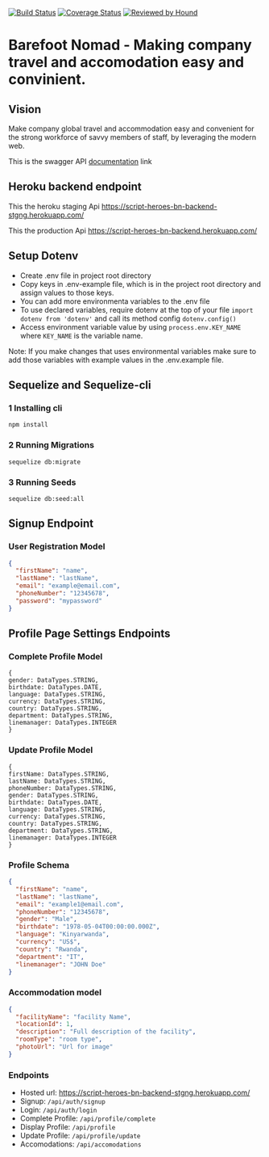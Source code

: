 [![Build Status](https://travis-ci.org/atlp-rwanda/script-heroes-bn-backend.svg?branch=develop)](https://travis-ci.org/atlp-rwanda/script-heroes-bn-backend) [![Coverage Status](https://coveralls.io/repos/github/atlp-rwanda/script-heroes-bn-backend/badge.svg?branch=develop)](https://coveralls.io/github/atlp-rwanda/script-heroes-bn-backend?branch=develop) [![Reviewed by Hound](https://img.shields.io/badge/Reviewed_by-Hound-8E64B0.svg)](https://houndci.com)

# Barefoot Nomad - Making company travel and accomodation easy and convinient.

## Vision

Make company global travel and accommodation easy and convenient for the strong workforce of savvy members of staff, by leveraging the modern web.

This is the swagger API [documentation](https://script-heroes-bn-backend-stgng.herokuapp.com/api-docs/) link

## Heroku backend endpoint

This the heroku staging Api https://script-heroes-bn-backend-stgng.herokuapp.com/

This the production Api https://script-heroes-bn-backend.herokuapp.com/

## Setup Dotenv

- Create .env file in project root directory
- Copy keys in .env-example file, which is in the project root directory and assign values to those keys.
- You can add more environmenta variables to the .env file
- To use declared variables, require dotenv at the top of your file `import dotenv from 'dotenv'` and call its method config `dotenv.config()`
- Access environment variable value by using `process.env.KEY_NAME` where `KEY_NAME` is the variable name.

Note: If you make changes that uses environmental variables make sure to add those variables with example values in the .env.example file.

## Sequelize and Sequelize-cli

### 1 Installing cli

`npm install`

### 2 Running Migrations

`sequelize db:migrate`

### 3 Running Seeds

`sequelize db:seed:all`

## Signup Endpoint

### User Registration Model

```json
{
  "firstName": "name",
  "lastName": "lastName",
  "email": "example@email.com",
  "phoneNumber": "12345678",
  "password": "mypassword"
}
```

## Profile Page Settings Endpoints

### Complete Profile Model

```
{
gender: DataTypes.STRING,
birthdate: DataTypes.DATE,
language: DataTypes.STRING,
currency: DataTypes.STRING,
country: DataTypes.STRING,
department: DataTypes.STRING,
linemanager: DataTypes.INTEGER
}

```

### Update Profile Model

```
{
firstName: DataTypes.STRING,
lastName: DataTypes.STRING,
phoneNumber: DataTypes.STRING,
gender: DataTypes.STRING,
birthdate: DataTypes.DATE,
language: DataTypes.STRING,
currency: DataTypes.STRING,
country: DataTypes.STRING,
department: DataTypes.STRING,
linemanager: DataTypes.INTEGER
}

```

### Profile Schema

```json
{
  "firstName": "name",
  "lastName": "lastName",
  "email": "example1@email.com",
  "phoneNumber": "12345678",
  "gender": "Male",
  "birthdate": "1978-05-04T00:00:00.000Z",
  "language": "Kinyarwanda",
  "currency": "US$",
  "country": "Rwanda",
  "department": "IT",
  "linemanager": "JOHN Doe"
}
```

### Accommodation model

```json
{
  "facilityName": "facility Name",
  "locationId": 1,
  "description": "Full description of the facility",
  "roomType": "room type",
  "photoUrl": "Url for image"
}
```

### Endpoints

- Hosted url: https://script-heroes-bn-backend-stgng.herokuapp.com/
- Signup: `/api/auth/signup`
- Login: `/api/auth/login`
- Complete Profile: `/api/profile/complete`
- Display Profile: `/api/profile`
- Update Profile: `/api/profile/update`
- Accomodations: `/api/accomodations`
